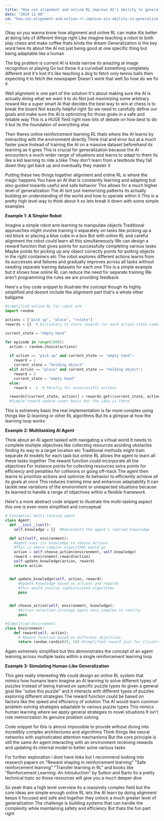 ```yaml
---
title: "How can alignment and online RL improve AI’s ability to generalize across diverse tasks?"
date: "2024-12-08"
id: "how-can-alignment-and-online-rl-improve-ais-ability-to-generalize-across-diverse-tasks"
---
```


Okay so you wanna know how alignment and online RL can make AIs better at doing lots of different things right  Like imagine teaching a robot to both play chess and make coffee thats kinda the dream  Generalization is the key word here its about the AI not just being good at one specific thing but being adaptable  like a human

The big problem is current AI is kinda narrow its amazing at image recognition or playing Go but throw it a curveball something completely different and it's lost  It’s like teaching a dog to fetch only tennis balls then expecting it to fetch the newspaper  Doesn't work that well  So how do we fix it

Well alignment is one part of the solution  It's about making sure the AI is actually doing what we want it to do  Not just maximizing some arbitrary reward  like a super smart AI that decides the best way to win at chess is to break the board  Not exactly helpful right  So we need to carefully define our goals and make sure the AI is optimizing for those goals in a safe and reliable way  This is a HUGE field right now lots of debate on how best to do it but its the foundation of everything else

Then theres online reinforcement learning RL thats where the AI learns by interacting with the environment directly  Think trial and error but at a much faster pace  Instead of training the AI on a massive dataset beforehand its learning as it goes  This is crucial for generalization because the AI encounters a much wider range of situations and learns to adapt to them  Its like a kid learning to ride a bike  They don't learn from a textbook they fall down they get back up and eventually they master it

Putting these two things together alignment and online RL is where the magic happens  You have an AI that is constantly learning and adapting but also guided towards useful and safe behavior  This allows for a much higher level of generalization  The AI isnt just memorizing patterns its actually building an understanding of the world and how to operate within it  This is a pretty high level way to think about it so lets break it down with some simple examples 


**Example 1:  A Simpler Robot**

Imagine a simple robot arm learning to manipulate objects  Traditional approaches might involve training it separately on tasks like picking up a red block or placing a blue cube in a box  But with online RL and careful alignment the robot could learn all this simultaneously  We can design a reward function that gives points for successfully completing various tasks  Maybe points for picking up any object correctly points for putting objects in the right containers etc  The robot explores different actions learns from its successes and failures and gradually improves across all tasks without needing separate training datasets for each one  This is a simple example but it shows how online RL can reduce the need for separate training  We aren't programming the rules we are providing feedback 


Here's a tiny code snippet to illustrate the concept though its highly simplified and doesnt include the alignment part that's a whole other ballgame


```python
#Simplified online RL for robot arm
import random

actions = ["pick up", "place", "rotate"]
rewards = {}  # Dictionary to store rewards for each action-state combination

current_state = "empty hand"

for episode in range(1000):
  action = random.choice(actions)
  
  if action == "pick up" and current_state == "empty hand":
    reward = 1
    current_state = "holding object"
  elif action == "place" and current_state == "holding object":
    reward = 2
    current_state = "empty hand"
  else:
    reward = -1  # Penalty for unsuccessful actions

  rewards[(current_state, action)] = rewards.get((current_state, action), 0) + reward 
  #Simple reward update super basic but the idea is there 
```

This is extremely basic the real implementation is far more complex using things like Q-learning or other RL algorithms  But its a glimpse at how the learning loop works


**Example 2:  Multitasking AI Agent**

Think about an AI agent tasked with navigating a virtual world  It needs to complete multiple objectives like collecting resources avoiding obstacles finding its way to a target location etc  Traditional methods might train separate AI models for each task but online RL allows the agent to learn all these tasks together  The reward function could incorporate all the objectives  For instance points for collecting resources extra points for efficiency and penalties for collisions or going off-track   The agent then learns to prioritize actions and optimize its behavior to efficiently achieve all its goals at once  This reduces training time and enhances adaptability  It can tackle new variations of the environment or unexpected situations because its learned to handle a range of objectives within a flexible framework


Here's a more abstract code snippet to illustrate the multi-tasking aspect this one is even more simplified and conceptual


```python
# Conceptual multi-tasking agent
class Agent:
  def __init__(self):
    self.knowledge = {}  #Represents the agent's learned knowledge

  def act(self, environment):
    #Agent uses its knowledge to choose actions 
    #This is where complex algorithms would go 
    action = self.choose_action(environment, self.knowledge)
    reward = environment.reward(action)
    self.update_knowledge(action, reward)
    return action


  def update_knowledge(self, action, reward):
      #Update knowledge based on actions and rewards
      #This would involve sophisticated algorithms
      pass


  def choose_action(self, environment, knowledge):
      #Action selection strategy again very complex in reality
      pass

#Simplified Environment
class Environment:
    def reward(self, action):
      # Reward function based on different objectives
      return random.randint(0, 10) #Simplified reward just for illustration
```

Again extremely simplified but this demonstrates the concept of an agent learning across multiple tasks within a single reinforcement learning loop


**Example 3:  Simulating Human-Like Generalization**

This gets really interesting  We could design an online RL system that mimics how humans learn  Imagine an AI learning to solve different types of puzzles  Instead of being trained on specific puzzle types its given a general goal like "solve this puzzle" and it interacts with different types of puzzles exploring different strategies  The reward function could be based on factors like the speed and efficiency of solution  The AI would learn common problem-solving strategies adaptable to various puzzle types  This mimics human learning where we apply general strategies to novel situations  It isn't rote memorization its genuine problem solving


Code snippet for this is almost impossible to provide without diving into incredibly complex architectures and algorithms  Think things like neural networks with sophisticated attention mechanisms  But the core principle is still the same  An agent interacting with an environment receiving rewards and updating its internal model to better solve various tasks 


For further exploration i dont have links but I recommend looking into research papers on  "Reward shaping in reinforcement learning"  "Safe reinforcement learning" "Transfer learning in RL" and books like "Reinforcement Learning: An Introduction" by Sutton and Barto   Its a pretty technical topic so those resources will give you a much deeper dive



So yeah thats a high level overview its a massively complex field but the core ideas are simple enough online RL lets the AI learn by doing alignment keeps it focused and safe and together they unlock a much greater level of generalization  The challenge is building systems that can handle the complexity while maintaining safety and efficiency  But thats the fun part right
